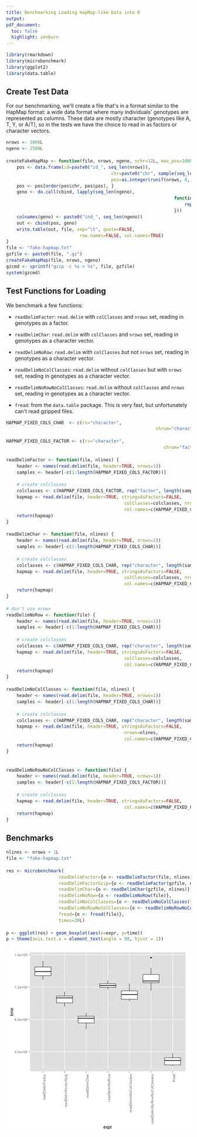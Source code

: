 ```yaml
---
title: Benchmarking Loading HapMap-like Data into R
output:
pdf_document:
  toc: false
  highlight: zenburn
---
```



```r
library(rmarkdown)
library(microbenchmark)
library(ggplot2)
library(data.table)
```

## Create Test Data

For our benchmarking, we'll create a file that's in a format similar to the
HapMap format: a wide data format where many individuals' genotypes are
represented as columns. These data are mostly character (genotypes like A, T,
Y, or A/T), so in the tests we have the choice to read in as factors or
character vectors.


```r
nrows <- 1000L
ngeno <- 2500L

createFakeHapMap <- function(file, nrows, ngeno, nchr=12L, max_pos=1000000L) {
	pos <- data.frame(id=paste0("id_", seq_len(nrows)),
										chr=paste0("chr", sample(seq_len(nchr), nrows, replace=TRUE)),
										pos=as.integer(runif(nrows, 0, max_pos)))
	pos <- pos[order(pos$chr, pos$pos), ]
	geno <- do.call(cbind, lapply(seq_len(ngeno),
																function(x) {
																	rep("N", nrows)
																}))
	colnames(geno) <- paste0("ind_", seq_len(ngeno))
	out <- cbind(pos, geno)
	write.table(out, file, sep="\t", quote=FALSE,
							row.names=FALSE, col.names=TRUE)
}
file <- "fake-hapmap.txt"
gzfile <- paste0(file, ".gz")
createFakeHapMap(file, nrows, ngeno)
gzcmd <- sprintf("gzip -c %s > %s", file, gzfile)
system(gzcmd)
```

## Test Functions for Loading

We benchmark a few functions:

 - `readDelimFactor`: `read.delim` with `colClasses` and `nrows` set, reading
	 in genotypes as a factor.

 - `readDelimChar`: `read.delim` with `colClasses` and `nrows` set, reading in
	 genotypes as a character vector.

 - `readDelimNoRow`: `read.delim` with `colClasses` but not `nrows` set,
	 reading in genotypes as a character vector.

 - `readDelimNoColClasses`: `read.delim` without `colClasses` but with `nrows` set,
	 reading in genotypes as a character vector.

 - `readDelimNoRowNoColClasses`: `read.delim` without `colClasses` and `nrows` set,
	 reading in genotypes as a character vector.

 - `fread`: from the `data.table` package. This is very fast, but unfortunately
	 can't read gzipped files.


```r
HAPMAP_FIXED_COLS_CHAR  <- c(rs="character",
														 chrom="character", pos="integer")

HAPMAP_FIXED_COLS_FACTOR <- c(rs="character",
															chrom="factor", pos="integer")

readDelimFactor <- function(file, nlines) {
	header <- names(read.delim(file, header=TRUE, nrows=1))
	samples <- header[-c(1:length(HAPMAP_FIXED_COLS_FACTOR))]

	# create colclasses
	colclasses <- c(HAPMAP_FIXED_COLS_FACTOR, rep("factor", length(samples)))
	hapmap <- read.delim(file, header=TRUE, stringsAsFactors=FALSE,
											 colClasses=colclasses, nrows=nlines,
											 col.names=c(HAPMAP_FIXED_COLS_FACTOR, samples))
	return(hapmap)
}

readDelimChar <- function(file, nlines) {
	header <- names(read.delim(file, header=TRUE, nrows=1))
	samples <- header[-c(1:length(HAPMAP_FIXED_COLS_CHAR))]

	# create colclasses
	colclasses <- c(HAPMAP_FIXED_COLS_CHAR, rep("character", length(samples)))
	hapmap <- read.delim(file, header=TRUE, stringsAsFactors=FALSE,
											 colClasses=colclasses, nrows=nlines,
											 col.names=c(HAPMAP_FIXED_COLS_CHAR, samples))
	return(hapmap)
}

# don't use nrow=
readDelimNoRow <- function(file) {
	header <- names(read.delim(file, header=TRUE, nrows=1))
	samples <- header[-c(1:length(HAPMAP_FIXED_COLS_CHAR))]

	# create colclasses
	colclasses <- c(HAPMAP_FIXED_COLS_CHAR, rep("character", length(samples)))
	hapmap <- read.delim(file, header=TRUE, stringsAsFactors=FALSE,
											 colClasses=colclasses,
											 col.names=c(HAPMAP_FIXED_COLS_CHAR, samples))
	return(hapmap)
}

readDelimNoColClasses <- function(file, nlines) {
	header <- names(read.delim(file, header=TRUE, nrows=1))
	samples <- header[-c(1:length(HAPMAP_FIXED_COLS_CHAR))]

	# create colclasses
	colclasses <- c(HAPMAP_FIXED_COLS_CHAR, rep("character", length(samples)))
	hapmap <- read.delim(file, header=TRUE, stringsAsFactors=FALSE,
											 nrows=nlines,
											 col.names=c(HAPMAP_FIXED_COLS_CHAR, samples))
	return(hapmap)
}


readDelimNoRowNoColClasses <- function(file) {
	header <- names(read.delim(file, header=TRUE, nrows=1))
	samples <- header[-c(1:length(HAPMAP_FIXED_COLS_FACTOR))]

	# create colclasses
	hapmap <- read.delim(file, header=TRUE, stringsAsFactors=FALSE,
											 col.names=c(HAPMAP_FIXED_COLS_FACTOR, samples))
	return(hapmap)
}
```

## Benchmarks


```r
nlines <- nrows + 1L
file <- "fake-hapmap.txt"

res <- microbenchmark(
					readDelimFactor={o <- readDelimFactor(file, nlines)},
					readDelimFactorGzip={o <- readDelimFactor(gzfile, nlines)},
					readDelimChar={o <- readDelimChar(gzfile, nlines)},
					readDelimNoRow={o <- readDelimNoRow(file)},
					readDelimNoColClasses={o <- readDelimNoColClasses(file, nlines)},
					readDelimNoRowNoColClasses={o <- readDelimNoRowNoColClasses(file)},
					fread={o <- fread(file)},
					times=20L)

p <- ggplot(res) + geom_boxplot(aes(x=expr, y=time))
p + theme(axis.text.x = element_text(angle = 90, hjust = 1))
```

![plot of chunk unnamed-chunk-4](figure/unnamed-chunk-4.png) 


